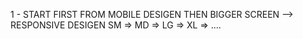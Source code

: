 <!-- DESIGN -->
1 - START FIRST FROM MOBILE DESIGEN THEN BIGGER SCREEN  --> RESPONSIVE DESIGEN
    SM => MD => LG => XL => ....